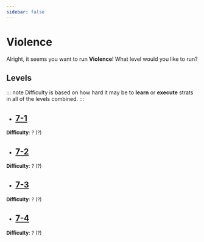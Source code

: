 ```yaml
---
sidebar: false
---
```


# Violence

Alright, it seems you want to run **Violence**! What level would you like to run?

## Levels
::: note
Difficulty is based on how hard it may be to **learn** or **execute** strats in all of the levels combined.
:::

- ## [7-1](/guides/any/7-violence/any-7-1.md)
<font size="2">
    <b>Difficulty</b>: ? (?)
</font>

- ## [7-2](/guides/any/7-violence/any-7-2.md)
<font size="2">
    <b>Difficulty</b>: ? (?)
</font>

- ## [7-3](/guides/any/7-violence/any-7-3.md)
<font size="2">
    <b>Difficulty</b>: ? (?)
</font>

- ## [7-4](/guides/any/7-violence/any-7-4.md)
<font size="2">
    <b>Difficulty</b>: ? (?)
</font>